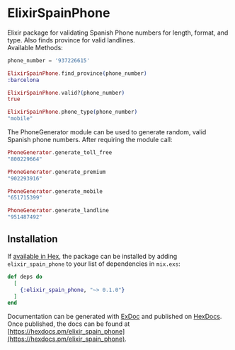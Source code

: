 # ElixirSpainPhone

Elixir package for validating Spanish Phone numbers for length, format, and type. Also finds
province for valid landlines.  
Available Methods:
```elixir
phone_number = '937226615'

ElixirSpainPhone.find_province(phone_number)
:barcelona

ElixirSpainPhone.valid?(phone_number)
true

ElixirSpainPhone.phone_type(phone_number)
"mobile"
```
The PhoneGenerator module can be used to generate random, valid Spanish phone numbers. After requiring the module call:

```elixir
PhoneGenerator.generate_toll_free
"800229664"

PhoneGenerator.generate_premium
"902293916"

PhoneGenerator.generate_mobile
"651715399"

PhoneGenerator.generate_landline
"951487492"
```

## Installation

If [available in Hex](https://hex.pm/docs/publish), the package can be installed
by adding `elixir_spain_phone` to your list of dependencies in `mix.exs`:

```elixir
def deps do
  [
    {:elixir_spain_phone, "~> 0.1.0"}
  ]
end
```

Documentation can be generated with [ExDoc](https://github.com/elixir-lang/ex_doc)
and published on [HexDocs](https://hexdocs.pm). Once published, the docs can
be found at [https://hexdocs.pm/elixir_spain_phone](https://hexdocs.pm/elixir_spain_phone).

